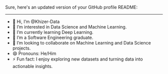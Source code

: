 Sure, here's an updated version of your GitHub profile README:

---

- 👋 Hi, I’m @Khizer-Data
- 👀 I’m interested in Data Science and Machine Learning.
- 🌱 I’m currently learning Deep Learning.
- 💼 I’m a Software Engineering graduate.
- 💞️ I’m looking to collaborate on Machine Learning and Data Science projects.
- 😄 Pronouns: He/Him
- ⚡ Fun fact: I enjoy exploring new datasets and turning data into actionable insights.


